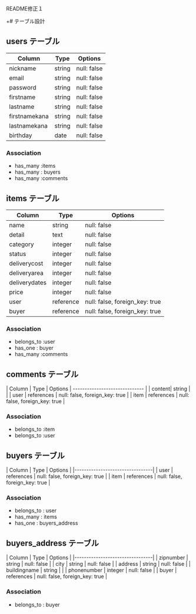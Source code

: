 README修正１

+# テーブル設計

## users テーブル

| Column   | Type   | Options     |
| -------- | ------ | ----------- |
| nickname | string | null: false |
| email    | string | null: false |
| password | string   | null: false |
| firstname| string   | null: false |
| lastname | string   | null: false |
| firstnamekana| string   | null: false |
| lastnamekana | string   | null: false |
| birthday | date   | null: false |

### Association

- has_many :items
- has_many : buyers
- has_many :comments



## items テーブル

| Column   | Type   | Options     |
| ------   | ------ | ----------- |
| name  | string | null: false |
| detail  | text | null: false |
| category | integer | null: false |
| status   | integer | null: false   |
| deliverycost | integer | null: false |
| deliveryarea | integer | null: false |
| deliverydates | integer | null: false |
| price     | integer | null: false |
| user  | reference | null: false, foreign_key: true |
| buyer | reference | null: false, foreign_key: true |

### Association

- belongs_to :user
- has_one : buyer
- has_many :comments



## comments テーブル
| Column   | Type   | Options     |
------------------------------ |
| content| string     |                                |
| user   | references | null: false, foreign_key: true |
| item   | references | null: false, foreign_key: true |

### Association

- belongs_to :item
- belongs_to :user



## buyers テーブル
| Column   | Type   | Options     |
|---------------------------------|
| user    | references | null: false, foreign_key: true |
| item    | references | null: false, foreign_key: true |


### Association

- belongs_to : user
- has_many : items
- has_one : buyers_address


## buyers_address テーブル
| Column   | Type   | Options     |
|---------------------------------|
| zipnumber    | string | null: false   | 
| city         | string | null: false |
| address      | string | null: false   |
| buildingname | string |              |
| phonenumber  | integer | null: false |
| buyer        | references | null: false, foreign_key: true |


### Association

- belongs_to : buyer



